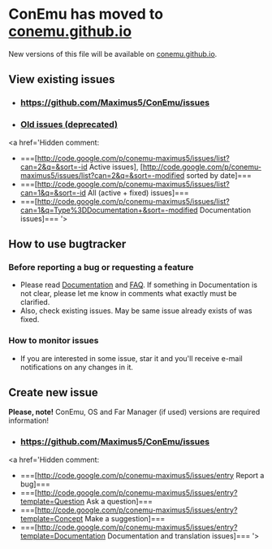 # ConEmu has moved to [conemu.github.io](http://conemu.github.io/) #
New versions of this file will be available on [conemu.github.io](http://conemu.github.io/en/Issues.html).

<a href='Hidden comment: 
==Issues usability==
[Issues2 Look and comment]
'></a>

## View existing issues ##
  * ### https://github.com/Maximus5/ConEmu/issues ###
  * ### [Old issues (deprecated)](https://github.com/Maximus5/conemu-old-issues/issues?utf8=%E2%9C%93&q=) ###
<a href='Hidden comment: 
* ===[http://code.google.com/p/conemu-maximus5/issues/list?can=2&q=&sort=-id Active issues], [http://code.google.com/p/conemu-maximus5/issues/list?can=2&q=&sort=-modified sorted by date]===
* ===[http://code.google.com/p/conemu-maximus5/issues/list?can=1&q=&sort=-id All (active + fixed) issues]===
* ===[http://code.google.com/p/conemu-maximus5/issues/list?can=1&q=Type%3DDocumentation+&sort=-modified Documentation issues]===
'></a>

## How to use bugtracker ##
### Before reporting a bug or requesting a feature ###
  * Please read [Documentation](http://conemu.github.io/en/TableOfContents.html) and [FAQ](http://conemu.github.io/en/ConEmuFAQ.html). If something in Documentation is not clear, please let me know in comments what exactly must be clarified.
  * Also, check existing issues. May be same issue already exists of was fixed.
### How to monitor issues ###
  * If you are interested in some issue, star it and you'll receive e-mail notifications on any changes in it.

## Create new issue ##
**Please, note!** ConEmu, OS and Far Manager (if used) versions are required information!

  * ### https://github.com/Maximus5/ConEmu/issues ###

<a href='Hidden comment: 
* ===[http://code.google.com/p/conemu-maximus5/issues/entry Report a bug]===
* ===[http://code.google.com/p/conemu-maximus5/issues/entry?template=Question Ask a question]===
* ===[http://code.google.com/p/conemu-maximus5/issues/entry?template=Concept Make a suggestion]===
* ===[http://code.google.com/p/conemu-maximus5/issues/entry?template=Documentation Documentation and translation issues]===
'></a>